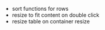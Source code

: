 - sort functions for rows
- resize to fit content on double click
- resize table on container resize
